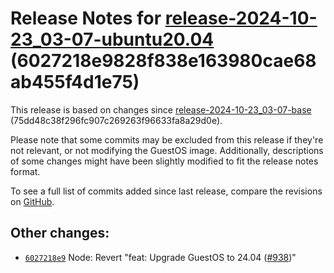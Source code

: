 Release Notes for [**release\-2024\-10\-23\_03\-07\-ubuntu20\.04**](https://github.com/dfinity/ic/tree/release-2024-10-23_03-07-ubuntu20.04) (6027218e9828f838e163980cae68ab455f4d1e75\)
========================================================================================================================================================================================

This release is based on changes since [release\-2024\-10\-23\_03\-07\-base](https://dashboard.internetcomputer.org/release/75dd48c38f296fc907c269263f96633fa8a29d0e) (75dd48c38f296fc907c269263f96633fa8a29d0e).

Please note that some commits may be excluded from this release if they're not relevant, or not modifying the GuestOS image. Additionally, descriptions of some changes might have been slightly modified to fit the release notes format.

To see a full list of commits added since last release, compare the revisions on [GitHub](https://github.com/dfinity/ic/compare/release-2024-10-23_03-07-base...release-2024-10-23_03-07-ubuntu20.04).

Other changes:
--------------

* [`6027218e9`](https://github.com/dfinity/ic/commit/6027218e9) Node: Revert "feat: Upgrade GuestOS to 24\.04 ([\#938](https://github.com/dfinity/ic/pull/938))"
